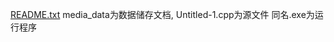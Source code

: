 [README.txt](https://github.com/user-attachments/files/18266261/README.txt)
media_data为数据储存文档,
Untitled-1.cpp为源文件
同名.exe为运行程序

